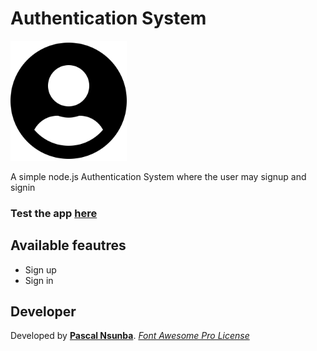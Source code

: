 
Authentication System
====================

<img src="./public/assets/user-circle-solid.svg" alt="drawing" height="192">

A simple node.js Authentication System where the user may signup and signin

### Test the app [here](https://pascalbenstrong-authentication-system.glitch.me/)

## Available feautres

- Sign up
- Sign in

## Developer

Developed by **[Pascal Nsunba](https://github.com/PascalBenstrong)**.
*[Font Awesome Pro License](https://fontawesome.com/license)*

